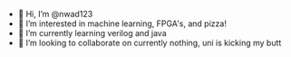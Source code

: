 - 👋 Hi, I’m @nwad123
- 👀 I’m interested in machine learning, FPGA's, and pizza!
- 🌱 I’m currently learning verilog and java
- 💞️ I’m looking to collaborate on currently nothing, uni is kicking my butt

<!---
nwad123/nwad123 is a ✨ special ✨ repository because its `README.md` (this file) appears on your GitHub profile.
You can click the Preview link to take a look at your changes.
--->
